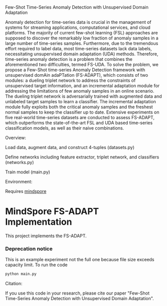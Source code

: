 Few-Shot Time-Series Anomaly Detection with Unsupervised Domain Adaptation

Anomaly detection for time-series data is crucial in the management of systems for streaming applications, computational services, and cloud platforms. The majority of current few-shot learning (FSL) approaches are supposed to discover the remarkably low fraction of anomaly samples in a large number of time-series samples. Furthermore, due to the tremendous effort required to label data, most time-series datasets lack data labels, necessitating unsupervised domain adaptation (UDA) methods. Therefore, time-series anomaly detection is a problem that combines the aforementioned two difficulties, termed FS-UDA. To solve the problem, we propose a Few-Shot time-series Anomaly Detection framework with unsupervised domAin adaPTation (FS-ADAPT), which consists of two modules: a dueling triplet network to address the constraints of unsupervised target information, and an incremental adaptation module for addressing the limitations of few anomaly samples in an online scenario. The dueling triplet network is adversarially trained with augmented data and unlabeled target samples to learn a classifier. The incremental adaptation module fully exploits both the critical anomaly samples and the freshest normal samples to keep the classifier up to date. Extensive experiments on five real-world time-series datasets are conducted to assess FS-ADAPT, which outperforms the state-of-the-art FSL and UDA based time-series classification models, as well as their naive combinations.

Overview:

Load data, augment data, and construct 4-tuples (datasets.py)

Define networks including feature extractor, triplet network, and classifiers (networks.py)

Train model (main.py)

Environment:

Requires [mindspore](https://www.mindspore.cn/install) 


# MindSpore FS-ADAPT Implementation

This project implements the FS-ADAPT.

### Deprecation notice
This is an example experiment not the full one because file size exceeds capacity limit.
To run the code
```python
python main.py
```

Citation:

If you use this code in your research, please cite our paper "Few-Shot Time-Series Anomaly Detection with Unsupervised Domain Adaptation".

